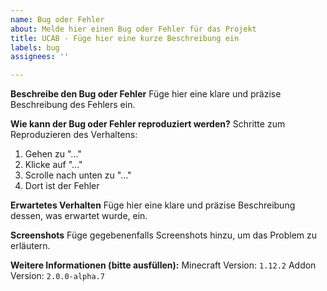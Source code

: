 ```yaml
---
name: Bug oder Fehler
about: Melde hier einen Bug oder Fehler für das Projekt
title: UCAB - Füge hier eine kurze Beschreibung ein
labels: bug
assignees: ''

---
```


**Beschreibe den Bug oder Fehler**
Füge hier eine klare und präzise Beschreibung des Fehlers ein.

**Wie kann der Bug oder Fehler reproduziert werden?**
Schritte zum Reproduzieren des Verhaltens:

1. Gehen zu "..."
2. Klicke auf "..."
3. Scrolle nach unten zu "..."
4. Dort ist der Fehler

**Erwartetes Verhalten**
Füge hier eine klare und präzise Beschreibung dessen, was erwartet wurde, ein.

**Screenshots**
Füge gegebenenfalls Screenshots hinzu, um das Problem zu erläutern.

**Weitere Informationen (bitte ausfüllen):**
Minecraft Version: `1.12.2`
Addon Version: `2.0.0-alpha.7`
